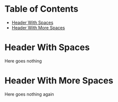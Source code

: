 <!-- mdtocstart -->
# Table of Contents

- [Header With Spaces](#header-with-spaces)
- [Header With    More    Spaces](#header-with----more----spaces)
<!-- mdtocend -->

# Header With Spaces

Here goes nothing

# Header With    More    Spaces

Here goes nothing again
